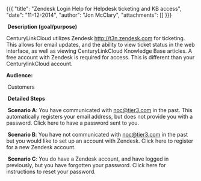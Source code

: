 {{{
  "title": "Zendesk Login Help for Helpdesk ticketing and KB access",
  "date": "11-12-2014",
  "author": "Jon McClary",
  "attachments": []
}}}

<p><strong>&nbsp;Description (goal/purpose)</strong>
</p>
<p>CenturyLinkCloud utilizes Zendesk <a href="http://t3n.zendesk.com/">http://t3n.zendesk.com</a> for ticketing. This allows for email updates, and the ability to view ticket status in the web interface, as well as viewing CenturyLinkCloud Knowledge Base
  articles. A free&nbsp;account with Zendesk is required for access. This is different than your CenturylinkCloud account.</p>
<p><strong>Audience:</strong>
</p>
<p><strong>&nbsp;</strong>Customers</p>
<p>&nbsp;<strong>Detailed Steps</strong>
</p>
<p>&nbsp;<strong>Scenario A</strong>: You have communicated with <a href="mailto:noc@tier3.com">noc@tier3.com</a> in the past. This automatically registers your email address, but does not provide you with a password. Click here to&nbsp;have a password sent
  to you.</p>
<p>&nbsp;<strong>Scenario B</strong>: You have not communicated with <a href="mailto:noc@tier3.com">noc@tier3.com</a> in the past but you would like to set up an account with Zendesk. Click here to register for a new Zendesk account.</p>
<p>&nbsp;<strong>Scenario C</strong>: You do have a Zendesk account, and have logged in previously, but you&nbsp;have forgotten&nbsp;your password. Click here for instructions to reset your password.</p>
<p>&nbsp;<img alt />
</p>